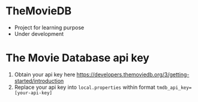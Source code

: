 # TheMovieDB
- Project for learning purpose
- Under development


# The Movie Database api key
1. Obtain your api key here https://developers.themoviedb.org/3/getting-started/introduction
2. Replace your api key into `local.properties` within format `tmdb_api_key=[your-api-key]`
